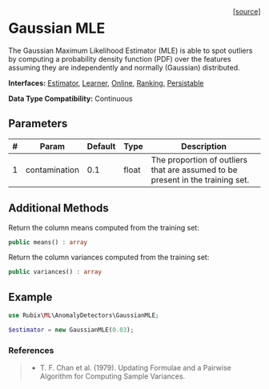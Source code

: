 <span style="float:right;"><a href="https://github.com/RubixML/RubixML/blob/master/src/AnomalyDetectors/GaussianMLE.php">[source]</a></span>

# Gaussian MLE
The Gaussian Maximum Likelihood Estimator (MLE) is able to spot outliers by computing a probability density function (PDF) over the features assuming they are independently and normally (Gaussian) distributed.

**Interfaces:** [Estimator](../estimator.md), [Learner](../learner.md), [Online](../online.md), [Ranking](../ranking.md), [Persistable](../persistable.md)

**Data Type Compatibility:** Continuous

## Parameters
| # | Param | Default | Type | Description |
|---|---|---|---|---|
| 1 | contamination | 0.1 | float | The proportion of outliers that are assumed to be present in the training set. |

## Additional Methods
Return the column means computed from the training set:
```php
public means() : array
```

Return the column variances computed from the training set:
```php
public variances() : array
```

## Example
```php
use Rubix\ML\AnomalyDetectors\GaussianMLE;

$estimator = new GaussianMLE(0.03);
```

### References
>- T. F. Chan et al. (1979). Updating Formulae and a Pairwise Algorithm for Computing Sample Variances.